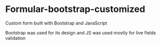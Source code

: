 # Formular-bootstrap-customized
Custom form built with Bootstrap and JavaScript

Bootstrap was used for its design and JS was used mostly for live fields validation
